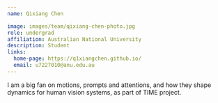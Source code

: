 ```yaml
---
name: Qixiang Chen

image: images/team/qixiang-chen-photo.jpg
role: undergrad
affiliation: Australian National University
description: Student
links:
  home-page: https://q1xiangchen.github.io/
  email: u7227010@anu.edu.au
---
```


I am a big fan on motions, prompts and attentions, and how they shape dynamics for human vision systems, as part of TIME project.